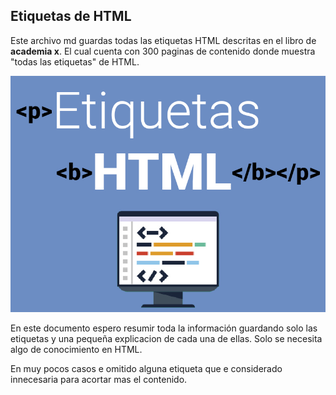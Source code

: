 ## Etiquetas de HTML
Este archivo md guardas todas las etiquetas HTML descritas en el libro de **academia x**. El cual cuenta con 300 paginas de contenido donde muestra "todas las etiquetas" de HTML.

![Etiquetas HTML](./img/etiquetas-html.jpg)

En este documento espero resumir toda la información guardando solo las etiquetas y una pequeña explicacion de cada una de ellas. Solo se necesita algo de conocimiento en HTML. 

En muy pocos casos e omitido alguna etiqueta que e considerado innecesaria para acortar mas el contenido.
